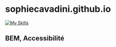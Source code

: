# sophiecavadini.github.io

[![My Skills](https://skillicons.dev/icons?i=latex,html,css,js,react,sass,nodejs,expressjs,postgres)](https://skillicons.dev)

## BEM, Accessibilité

